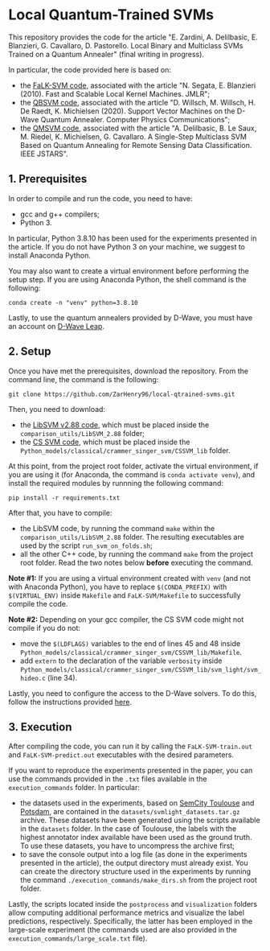 # Local Quantum-Trained SVMs
This repository provides the code for the article "E. Zardini, A. Delilbasic, E. Blanzieri, G. Cavallaro, D. Pastorello. Local Binary and Multiclass SVMs Trained on a Quantum Annealer" (final writing in progress).

In particular, the code provided here is based on:
- the [FaLK-SVM code](http://disi.unitn.it/~segata/FaLKM-lib), associated with the article "N. Segata, E. Blanzieri (2010). Fast and Scalable Local Kernel Machines. JMLR";
- the [QBSVM code](https://gitlab.jsc.fz-juelich.de/sdlrs/quantum-svm-algorithms-for-rs-data-classification/-/tree/master/experiments/QA_SVM?ref_type=heads), associated with the article "D. Willsch, M. Willsch, H. De Raedt, K. Michielsen (2020). Support Vector Machines on the D-Wave Quantum Annealer. Computer Physics Communications";
- the [QMSVM code](https://gitlab.jsc.fz-juelich.de/sdlrs/qmsvm), associated with the article "A. Delilbasic, B. Le Saux, M. Riedel, K. Michielsen, G. Cavallaro. A Single-Step Multiclass SVM Based on Quantum Annealing for Remote Sensing Data Classification. IEEE JSTARS".

## 1. Prerequisites
In order to compile and run the code, you need to have:
- gcc and g++ compilers;
- Python 3. 

In particular, Python 3.8.10 has been used for the experiments presented in the article. If you do not have Python 3 on your machine, we suggest to install Anaconda Python.

You may also want to create a virtual environment before performing the setup step. If you are using Anaconda Python, the shell command is the following:
```shell
conda create -n "venv" python=3.8.10
```

Lastly, to use the quantum annealers provided by D-Wave, you must have an account on [D-Wave Leap](https://cloud.dwavesys.com/leap/login/?next=/leap/).

## 2. Setup
Once you have met the prerequisites, download the repository. From the command line, the command is the following:
```shell
git clone https://github.com/ZarHenry96/local-qtrained-svms.git
```

Then, you need to download:
- the [LibSVM v2.88 code](https://github.com/cjlin1/libsvm/releases/tag/v288), which must be placed inside the `comparison_utils/LibSVM_2.88` folder;
- the [CS SVM code](https://www.cs.cornell.edu/people/tj/svm_light/svm_multiclass.html), which must be placed inside the `Python_models/classical/crammer_singer_svm/CSSVM_lib` folder.

At this point, from the project root folder, activate the virtual environment, if you are using it (for Anaconda, the command is `conda activate venv`), and install the required modules by runnning the following command:
```shell
pip install -r requirements.txt
```

After that, you have to compile:
- the LibSVM code, by running the command `make` within the `comparison_utils/LibSVM_2.88` folder. The resulting executables are used by the script `run_svm_on_folds.sh`;
- all the other C++ code, by running the command `make` from the project root folder. Read the two notes below **before** executing the command.

**Note #1:** If you are using a virtual environment created with `venv` (and not with Anaconda Python), you have to replace `$(CONDA_PREFIX)` with `$(VIRTUAL_ENV)` inside `Makefile` and `FaLK-SVM/Makefile` to successfully compile the code.

**Note #2:** Depending on your gcc compiler, the CS SVM code might not compile if you do not:
- move the `$(LDFLAGS)` variables to the end of lines 45 and 48 inside `Python_models/classical/crammer_singer_svm/CSSVM_lib/Makefile`. 
- add `extern` to the declaration of the variable `verbosity` inside `Python_models/classical/crammer_singer_svm/CSSVM_lib/svm_light/svm_hideo.c` (line 34).

Lastly, you need to configure the access to the D-Wave solvers. To do this, follow the instructions provided [here](https://docs.ocean.dwavesys.com/en/stable/overview/install.html#set-up-your-environment).

## 3. Execution
After compiling the code, you can run it by calling the `FaLK-SVM-train.out` and `FaLK-SVM-predict.out` executables with the desired parameters. 

If you want to reproduce the experiments presented in the paper, you can use the commands provided in the `.txt` files available in the `execution_commands` folder. In particular:
- the datasets used in the experiments, based on [SemCity Toulouse](http://rs.ipb.uni-bonn.de/data/) and [Potsdam](https://www.isprs.org/education/benchmarks/UrbanSemLab/2d-sem-label-potsdam.aspx), are contained in the `datasets/svmlight_datasets.tar.gz` archive. These datasets have been generated using the scripts available in the `datasets` folder. In the case of Toulouse, the labels with the highest annotator index available have been used as the ground truth. To use these datasets, you have to uncompress the archive first;
- to save the console output into a log file (as done in the experiments presented in the article), the output directory must already exist. You can create the directory structure used in the experiments by running the command `./execution_commands/make_dirs.sh` from the project root folder.

Lastly, the scripts located inside the `postprocess` and `visualization` folders allow computing additional performance metrics and visualize the label predictions, respectively. Specifically, the latter has been employed in the large-scale experiment (the commands used are also provided in the `execution_commands/large_scale.txt` file).

